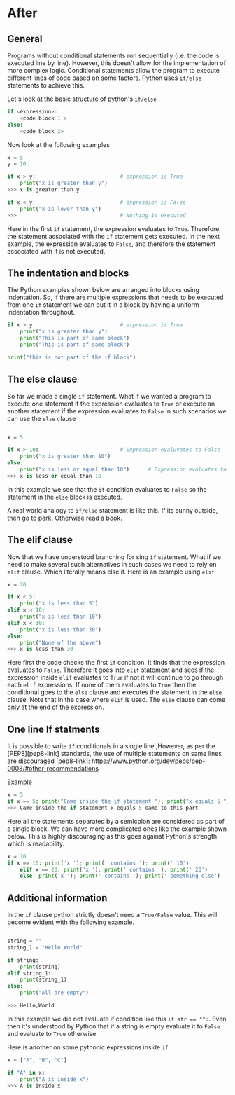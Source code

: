 # After

## General

Programs without conditional statements run sequentially (i.e. the code is executed line by line). However, this doesn't allow for the implementation of more complex logic. Conditional statements allow the program to execute different lines of code based on some factors. Python uses `if/else` statements to achieve this.

Let's look at the basic structure of python's `if/else` .

```python
if <expression>:
    <code block 1 >
else:
    <code block 2>
```

Now look at the following examples

```python
x = 5
y = 10

if x > y:                           # expression is True
    print("x is greater than y")
>>> x is greater than y

if x < y:                           # expression is False
    print("x is lower than y")
>>>                                 # Nothing is executed

```

Here in the first `if` statement, the expression evaluates to `True`. Therefore, the statement associated with the `if` statement gets executed. In the next example, the expression evaluates to `False`, and therefore the statement associated with it is not executed.

## The indentation and blocks

The Python examples shown below are arranged into blocks using indentation. So, if there are multiple expressions that needs to be executed from one `if` statement we can put it in a block by having a uniform indentation throughout.

```python
if x > y:                           # expression is True
    print("x is greater than y")
    print("This is part of same block")
    print("This is part of same block")

print("this is not part of the if block")
```

## The else clause

So far we made a single `if` statement. What if we wanted a program to execute one statement if the expression evaluates to `True` or execute an another statement if the expression evaluates to `False`
In such scenarios we can use the `else` clause

```python

x = 5

if x > 10:                          # Expression evaluvates to False
    print("x is greater than 10")
else:
    print("x is less or equal than 10")      # Expression evaluates to True
>>> x is less or equal than 10

```

In this example we see that the `if` condition evaluates to `False` so the statement in the `else` block is executed.

A real world analogy to `if/else` statement is like this. If its sunny outside, then go to park. Otherwise read a book.

## The elif clause

Now that we have understood branching for sing `if` statement. What if we need to make several such alternatives in such cases we need to rely on `elif` clause. Which literally means else if. Here is an example using `elif`

```python
x = 20

if x < 5:
    print("x is less than 5")
elif x < 10:
    print("x is less than 10")
elif x < 30:
    print("x is less than 30")
else:
    print("None of the above")
>>> x is less than 30
```

Here first the code checks the first `if` condition. It finds that the expression evaluates to `False`. Therefore it goes into `elif` statement and sees if the expression inside `elif` evaluates to `True` if not it will continue to go through each `elif` expressions. If none of them evaluates to `True` then the conditional goes to the `else` clause and executes the statement in the `else` clause. Note that in the case where `elif` is used. The `else` clause can come only at the end of the expression.

## One line If statments

It is possible to write `if` conditionals in a single line ,However, as per the [PEP8][pep8-link] standards, the use of multiple statements on same lines are discouraged
[pep8-link]: https://www.python.org/dev/peps/pep-0008/#other-recommendations

Example

```python
x = 5
if x == 5: print("Came inside the if statement "); print("x equals 5 "); print("came to this part");
>>> Came inside the if statement x equals 5 came to this part
```

Here all the statements separated by a semicolon are considered as part of a single block. We can have more complicated ones like the example shown below. This is highly discouraging as this goes against Python's strength which is readability.

```python
x = 10
if x == 10: print('x '); print(' contains '); print(' 10')
    elif x == 20: print('x '); print(' contains '); print(' 20')
    else: print('x '); print(' contains '); print(' something else')

```

## Additional information

In the `if` clause python strictly doesn't need a `True/False` value. This will become evident with the following example.

```python

string = ""
string_1 = "Hello,World"

if string:
    print(string)
elif string_1:
    print(string_1)
else:
    print("All are empty")

>>> Hello,World
```

In this example we did not evaluate if condition like this `if str == "":`. Even then it's understood by Python that if a string is empty evaluate it to `False` and evaluate to `True` otherwise.

Here is another on some pythonic expressions inside `if`

```python
x = ["A", "B", "C"]

if "A" in x:
    print("A is inside x")
>>> A is inside x
```
